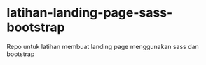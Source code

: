 # latihan-landing-page-sass-bootstrap
Repo untuk latihan membuat landing page menggunakan sass dan bootstrap
